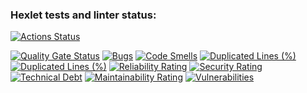 ### Hexlet tests and linter status:
[![Actions Status](https://github.com/dr-Panakhov/python-project-49/actions/workflows/hexlet-check.yml/badge.svg)](https://github.com/dr-Panakhov/python-project-49/actions)

[![Quality Gate Status](https://sonarcloud.io/api/project_badges/measure?project=dr-Panakhov_python-project-49&metric=alert_status)](https://sonarcloud.io/summary/new_code?id=dr-Panakhov_python-project-49)
[![Bugs](https://sonarcloud.io/api/project_badges/measure?project=dr-Panakhov_python-project-49&metric=bugs)](https://sonarcloud.io/summary/new_code?id=dr-Panakhov_python-project-49)
[![Code Smells](https://sonarcloud.io/api/project_badges/measure?project=dr-Panakhov_python-project-49&metric=code_smells)](https://sonarcloud.io/summary/new_code?id=dr-Panakhov_python-project-49)
[![Duplicated Lines (%)](https://sonarcloud.io/api/project_badges/measure?project=dr-Panakhov_python-project-49&metric=duplicated_lines_density)](https://sonarcloud.io/summary/new_code?id=dr-Panakhov_python-project-49)
[![Duplicated Lines (%)](https://sonarcloud.io/api/project_badges/measure?project=dr-Panakhov_python-project-49&metric=duplicated_lines_density)](https://sonarcloud.io/summary/new_code?id=dr-Panakhov_python-project-49)
[![Reliability Rating](https://sonarcloud.io/api/project_badges/measure?project=dr-Panakhov_python-project-49&metric=reliability_rating)](https://sonarcloud.io/summary/new_code?id=dr-Panakhov_python-project-49)
[![Security Rating](https://sonarcloud.io/api/project_badges/measure?project=dr-Panakhov_python-project-49&metric=security_rating)](https://sonarcloud.io/summary/new_code?id=dr-Panakhov_python-project-49)
[![Technical Debt](https://sonarcloud.io/api/project_badges/measure?project=dr-Panakhov_python-project-49&metric=sqale_index)](https://sonarcloud.io/summary/new_code?id=dr-Panakhov_python-project-49)
[![Maintainability Rating](https://sonarcloud.io/api/project_badges/measure?project=dr-Panakhov_python-project-49&metric=sqale_rating)](https://sonarcloud.io/summary/new_code?id=dr-Panakhov_python-project-49)
[![Vulnerabilities](https://sonarcloud.io/api/project_badges/measure?project=dr-Panakhov_python-project-49&metric=vulnerabilities)](https://sonarcloud.io/summary/new_code?id=dr-Panakhov_python-project-49)
